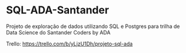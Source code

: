 # SQL-ADA-Santander
Projeto de exploração de dados utilizando SQL e Postgres para trilha de Data Science do Santander Coders by ADA

Trello: https://trello.com/b/yLjzU1Dh/projeto-sql-ada


